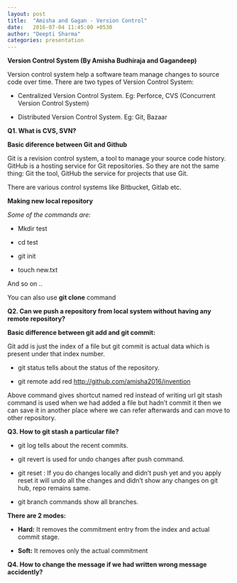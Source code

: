 ```yaml
---
layout: post
title:  "Amisha and Gagan - Version Control"
date:   2016-07-04 11:45:00 +0530
author: "Deepti Sharma"
categories: presentation
---
```



**Version Control System (By Amisha Budhiraja and Gagandeep)**

Version control system help a software team manage changes to source code over time.
There are two types of Version Control System:

- Centralized Version Control System. Eg: Perforce, CVS (Concurrent Version Control System)

- Distributed Version Control System. Eg: Git, Bazaar 

**Q1. What is CVS, SVN?**


**Basic diference between Git and Github**

Git is a revision control system, a tool to manage your source code history. GitHub is a hosting service for Git repositories. So they are not the same thing: Git the tool, GitHub the service for projects that use Git.

There are various control systems like Bitbucket, Gitlab etc.

**Making new local repository**

*Some of the commands are:*

- Mkdir test

- cd test

- git init

- touch new.txt

And so on ..
 
You can also use **git clone** command

**Q2. Can we push a repository from local system without having any remote repository?**

**Basic difference between git add and git commit:**

Git add is just the index of a file but git commit is actual data which is present under that index number.

- git status tells about the status of the repository.

- git remote add red http://github.com/amisha2016/invention

Above command gives shortcut named red instead of writing url
git stash command is used when we had added a file but hadn’t commit it then we can save it in another place where we can refer afterwards and can move to other repository.

**Q3. How to git stash a particular file?**

- git log tells about the recent commits.

- git revert is used for undo changes after push command.

- git reset : If you do changes locally and didn’t push yet and you apply reset it will undo all the changes and didn’t show any changes on git hub, repo remains same.

-  git branch commands show all branches.

**There are 2 modes:**

- **Hard:** It removes the commitment entry from the index and actual commit stage.

- **Soft:** It removes only the actual commitment


**Q4. How to change the message if we had written wrong message accidently?**

